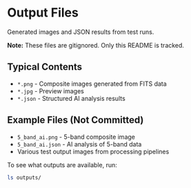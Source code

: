 # Output Files

Generated images and JSON results from test runs.

**Note:** These files are gitignored. Only this README is tracked.

## Typical Contents

- `*.png` - Composite images generated from FITS data
- `*.jpg` - Preview images
- `*.json` - Structured AI analysis results

## Example Files (Not Committed)

- `5_band_ai.png` - 5-band composite image
- `5_band_ai.json` - AI analysis of 5-band data
- Various test output images from processing pipelines

To see what outputs are available, run:
```bash
ls outputs/
```
